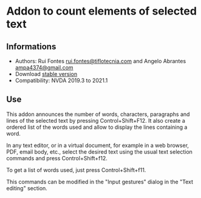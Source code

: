 ﻿# Addon to count elements of selected text

## Informations
* Authors: Rui Fontes <rui.fontes@tiflotecnia.com> and  Angelo Abrantes <ampa4374@gmail.com>
* Download [stable version][1]
* Compatibility: NVDA 2019.3 to 2021.1

## Use
This addon announces the number of words, characters, paragraphs and lines of the selected text by pressing Control+Shift+F12.
It also create a ordered list of the words used and allow to display the lines containing a word.

In any text editor, or in a virtual document, for example in a web browser, PDF, email body, etc., select the desired text using the usual text selection commands and press Control+Shift+f12.

To get a list of words used, just press Control+Shift+f11.

This commands can be modified in the "Input gestures" dialog in the "Text editing" section.

[1]: https://addons.nvda-project.org/files/get.php?file=wc
